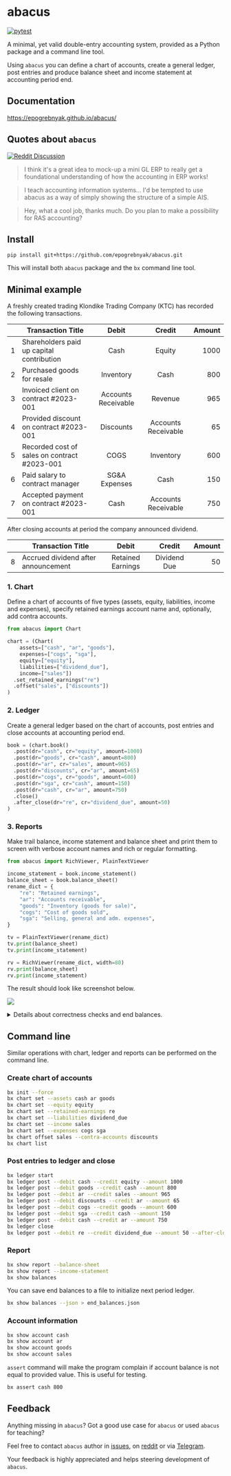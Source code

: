 # abacus

[![pytest](https://github.com/epogrebnyak/abacus/actions/workflows/.pytest.yml/badge.svg)](https://github.com/epogrebnyak/abacus/actions/workflows/.pytest.yml)

A minimal, yet valid double-entry accounting system, provided as a Python package and a command line tool.

Using `abacus` you can define a chart of accounts, create a general ledger, post
entries and produce balance sheet and income statement at accounting period end.

## Documentation

<https://epogrebnyak.github.io/abacus/>

## Quotes about `abacus`

[![Reddit Discussion](https://img.shields.io/badge/Reddit-%23FF4500.svg?style=for-the-badge&logo=Reddit&logoColor=white)](https://www.reddit.com/r/Accounting/comments/136rrit/wrote_an_accounting_demo_in_python/)

> I think it's a great idea to mock-up a mini GL ERP to really get a foundational understanding of how the accounting in ERP works!

> I teach accounting information systems... I'd be tempted to use abacus as a way of simply showing the structure of a simple AIS.

> Hey, what a cool job, thanks much. Do you plan to make a possibility for RAS accounting?

## Install

```
pip install git+https://github.com/epogrebnyak/abacus.git
```

This will install both `abacus` package and the `bx` command line tool.

## Minimal example

A freshly created trading Klondike Trading Company (KTC) has recorded the following transactions.

|     | Transaction Title                            |        Debit        |       Credit        | Amount |
| --- | -------------------------------------------- | :-----------------: | :-----------------: | -----: |
| 1   | Shareholders paid up capital contribution    |        Cash         |       Equity        |   1000 |
| 2   | Purchased goods for resale                   |      Inventory      |        Cash         |    800 |
| 3   | Invoiced client on contract #2023-001        | Accounts Receivable |       Revenue       |    965 |
| 4   | Provided discount on contract #2023-001      |      Discounts      | Accounts Receivable |     65 |
| 5   | Recorded cost of sales on contract #2023-001 |        COGS         |      Inventory      |    600 |
| 6   | Paid salary to contract manager              |    SG&A Expenses    |        Cash         |    150 |
| 7   | Accepted payment on contract #2023-001       |        Cash         | Accounts Receivable |    750 |

After closing accounts at period the company announced dividend.

|     | Transaction Title                            |        Debit        |       Credit        | Amount |
| --- | -------------------------------------------- | :-----------------: | :-----------------: | -----: |
| 8   | Accrued dividend after announcement          |  Retained Earnings  |    Dividend Due     |     50 |


### 1. Chart

Define a chart of accounts of five types (assets, equity, liabilities, income and expenses),
specify retained earnings account name and, optionally, add contra accounts.

```python
from abacus import Chart

chart = (Chart(
    assets=["cash", "ar", "goods"],
    expenses=["cogs", "sga"],
    equity=["equity"],
    liabilities=["dividend_due"],
    income=["sales"])
  .set_retained_earnings("re")
  .offset("sales", ["discounts"])
)
```

### 2. Ledger

Create a general ledger based on the chart of accounts,
post entries and close accounts at accounting period end.

```python
book = (chart.book()
  .post(dr="cash", cr="equity", amount=1000)
  .post(dr="goods", cr="cash", amount=800)
  .post(dr="ar", cr="sales", amount=965)
  .post(dr="discounts", cr="ar", amount=65)
  .post(dr="cogs", cr="goods", amount=600)
  .post(dr="sga", cr="cash", amount=150)
  .post(dr="cash", cr="ar", amount=750)
  .close()
  .after_close(dr="re", cr="dividend_due", amount=50)
)
```

### 3. Reports

Make trail balance, income statement and balance sheet and print them to screen
with verbose account names and rich or regular formatting.

```python
from abacus import RichViewer, PlainTextViewer

income_statement = book.income_statement()
balance_sheet = book.balance_sheet()
rename_dict = {
    "re": "Retained earnings",
    "ar": "Accounts receivable",
    "goods": "Inventory (goods for sale)",
    "cogs": "Cost of goods sold",
    "sga": "Selling, general and adm. expenses",
}

tv = PlainTextViewer(rename_dict)
tv.print(balance_sheet)
tv.print(income_statement)

rv = RichViewer(rename_dict, width=80)
rv.print(balance_sheet)
rv.print(income_statement)
```

The result should look like screenshot below.

![](https://user-images.githubusercontent.com/9265326/249445794-7def0fc2-934b-49fa-a3ad-9137072a2900.png)

<details>
<summary> Details about correctness checks and end balances.
</summary>

### Check values

As a reminder `assert` statement in Python will raise exception if provided wrong comparison.
These checks will execute and this way we will know the code in README is up to date and correct.

```python
from abacus import IncomeStatement, BalanceSheet

print(income_statement)
assert income_statement == IncomeStatement(
    income={'sales': 900},
    expenses={'cogs': 600, 'sga': 150}
)
print(balance_sheet)
assert balance_sheet == BalanceSheet(
    assets={'cash': 800, 'ar': 150, 'goods': 200}, 
    capital={'equity': 1000, 're': 100}, 
    liabilities={'dividend_due': 50}
)
```

### End balances

You can use end balances from current period to initialize ledger at the start of next accounting period.

```python
end_balances = book.nonzero_balances()
print(end_balances)
next_book = chart.book(starting_balances=end_balances)
```

</details>

## Command line

Similar operations with chart, ledger and reports can be performed on the command line.

### Create chart of accounts

```bash
bx init --force
bx chart set --assets cash ar goods
bx chart set --equity equity
bx chart set --retained-earnings re
bx chart set --liabilities dividend_due
bx chart set --income sales
bx chart set --expenses cogs sga
bx chart offset sales --contra-accounts discounts
bx chart list
```

### Post entries to ledger and close

```bash
bx ledger start
bx ledger post --debit cash --credit equity --amount 1000
bx ledger post --debit goods --credit cash --amount 800
bx ledger post --debit ar --credit sales --amount 965
bx ledger post --debit discounts --credit ar --amount 65
bx ledger post --debit cogs --credit goods --amount 600
bx ledger post --debit sga --credit cash --amount 150
bx ledger post --debit cash --credit ar --amount 750
bx ledger close
bx ledger post --debit re --credit dividend_due --amount 50 --after-close
```

### Report

```bash
bx show report --balance-sheet
bx show report --income-statement
bx show balances
```

You can save end balances to a file to initialize next period ledger.

```bash
bx show balances --json > end_balances.json
```

### Account information

```bash
bx show account cash
bx show account ar
bx show account goods
bx show account sales
```

`assert` command will make the program complain
if account balance is not equal to provided value.
This is useful for testing.

```bash
bx assert cash 800
```

## Feedback

Anything missing in `abacus`?
Got a good use case for `abacus` or used `abacus` for teaching?

Feel free to contact `abacus` author
in [issues](https://github.com/epogrebnyak/abacus/issues),
on [reddit](https://www.reddit.com/user/iamevpo)
or via [Telegram](https://t.me/epoepo).

Your feedback is highly appreciated and helps steering development of `abacus`.
